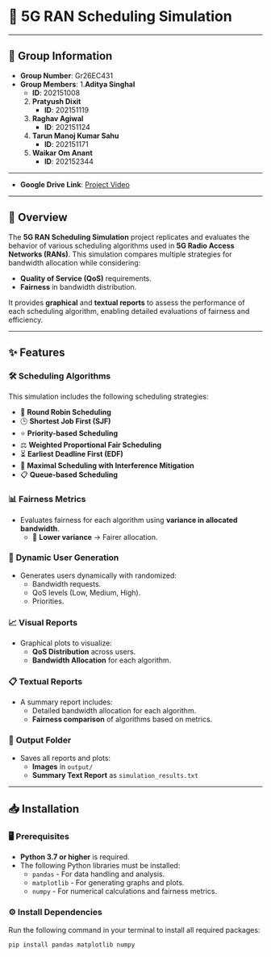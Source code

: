 # 📶 **5G RAN Scheduling Simulation**

---

## 👥 **Group Information**

- **Group Number**: Gr26EC431
- **Group Members**:
  1.**Aditya Singhal**
     - **ID**: 202151008
  2. **Pratyush Dixit**
     - **ID**: 202151119
  3. **Raghav Agiwal**
     - **ID**: 202151124
  4. **Tarun Manoj Kumar Sahu**
     - **ID**: 202151171
  5. **Waikar Om Anant**
     - **ID**: 202152344

---

- **Google Drive Link**: [Project Video](https://drive.google.com/file/d/13-fu737tEAg2JKjEviOkq-Ud-_TN3Fcq/view?usp=sharing)

---

## 📜 **Overview**

The **5G RAN Scheduling Simulation** project replicates and evaluates the behavior of various scheduling algorithms used in **5G Radio Access Networks (RANs)**. This simulation compares multiple strategies for bandwidth allocation while considering:

- **Quality of Service (QoS)** requirements.
- **Fairness** in bandwidth distribution.

It provides **graphical** and **textual reports** to assess the performance of each scheduling algorithm, enabling detailed evaluations of fairness and efficiency.

---

## ✨ **Features**

### 🛠 **Scheduling Algorithms**

This simulation includes the following scheduling strategies:

- 🔄 **Round Robin Scheduling**
- 🕒 **Shortest Job First (SJF)**
- ⭐ **Priority-based Scheduling**
- ⚖️ **Weighted Proportional Fair Scheduling**
- ⏳ **Earliest Deadline First (EDF)**
- 📶 **Maximal Scheduling with Interference Mitigation**
- 📋 **Queue-based Scheduling**

### 📊 **Fairness Metrics**

- Evaluates fairness for each algorithm using **variance in allocated bandwidth**.
  - 🔹 **Lower variance** → Fairer allocation.

### 🔀 **Dynamic User Generation**

- Generates users dynamically with randomized:
  - Bandwidth requests.
  - QoS levels (Low, Medium, High).
  - Priorities.

### 📈 **Visual Reports**

- Graphical plots to visualize:
  - **QoS Distribution** across users.
  - **Bandwidth Allocation** for each algorithm.

### 📋 **Textual Reports**

- A summary report includes:
  - Detailed bandwidth allocation for each algorithm.
  - **Fairness comparison** of algorithms based on metrics.

### 📁 **Output Folder**

- Saves all reports and plots:
  - **Images** in `output/`
  - **Summary Text Report** as `simulation_results.txt`

---

## 📥 **Installation**

### 🖥 **Prerequisites**

- **Python 3.7 or higher** is required.
- The following Python libraries must be installed:
  - `pandas` - For data handling and analysis.
  - `matplotlib` - For generating graphs and plots.
  - `numpy` - For numerical calculations and fairness metrics.

### ⚙️ **Install Dependencies**

Run the following command in your terminal to install all required packages:

```bash
pip install pandas matplotlib numpy
```
